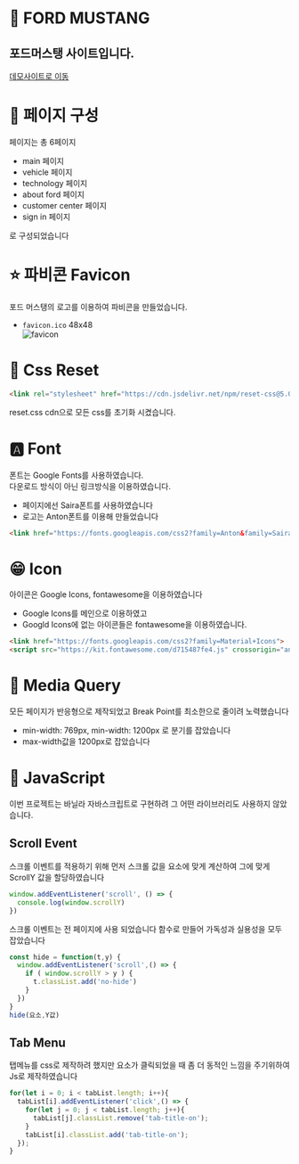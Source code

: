 # 🚗 FORD MUSTANG
## 포드머스탱 사이트입니다.
[데모사이트로 이동](~dd)
# 📃 페이지 구성
페이지는 총 6페이지
- main 페이지
- vehicle 페이지
- technology 페이지
- about ford 페이지
- customer center 페이지
- sign in 페이지  

로 구성되었습니다
# ⭐ 파비콘 Favicon
포드 머스탱의 로고를 이용하여 파비콘을 만들었습니다.  
- `favicon.ico` 48x48  
![favicon](./favicon.ico)
# 📌 Css Reset
```html  
<link rel="stylesheet" href="https://cdn.jsdelivr.net/npm/reset-css@5.0.1/reset.min.css" />
```
reset.css cdn으로 모든 css를 초기화 시켰습니다.
# 🅰 Font
폰트는 Google Fonts를 사용하였습니다.  
다운로드 방식이 아닌 링크방식을 이용하였습니다.
- 페이지에선 Saira폰트를 사용하였습니다
- 로고는 Anton폰트를 이용해 만들었습니다
```html
<link href="https://fonts.googleapis.com/css2?family=Anton&family=Saira:wght@300;400;500;600&display=swap" rel="stylesheet">
```

# 😁 Icon
아이콘은 Google Icons, fontawesome을 이용하였습니다
- Google Icons를 메인으로 이용하였고
- Googld Icons에 없는 아이콘들은 fontawesome을 이용하였습니다.

```html
<link href="https://fonts.googleapis.com/css2?family=Material+Icons">
<script src="https://kit.fontawesome.com/d715487fe4.js" crossorigin="anonymous"></script>
```
# 🔹 Media Query
모든 페이지가 반응형으로 제작되었고
Break Point를 최소한으로 줄이려 노력했습니다
- min-width: 769px, min-width: 1200px 로 분기를 잡았습니다 
- max-width값을 1200px로 잡았습니다

# 🍋 JavaScript
이번 프로젝트는 바닐라 자바스크립트로 구현하려 그 어떤 라이브러리도 사용하지 않았습니다.
## Scroll Event
스크롤 이벤트를 적용하기 위해 먼저 스크롤 값을 요소에 맞게 계산하여 그에 맞게 ScrollY 값을 할당하였습니다
```javascript
window.addEventListener('scroll', () => {
  console.log(window.scrollY)
})
```
스크롤 이벤트는 전 페이지에 사용 되었습니다 함수로 만들어 가독성과 실용성을 모두 잡았습니다
```javascript
const hide = function(t,y) {
  window.addEventListener('scroll',() => {
    if ( window.scrollY > y ) {
      t.classList.add('no-hide')
    }
  })
}
hide(요소,Y값)
```
## Tab Menu
탭메뉴를 css로 제작하려 했지만 요소가 클릭되었을 때 좀 더 동적인 느낌을 주기위하여 Js로 제작하였습니다
```javascript
for(let i = 0; i < tabList.length; i++){
  tabList[i].addEventListener('click',() => {
    for(let j = 0; j < tabList.length; j++){
      tabList[j].classList.remove('tab-title-on');
    }
    tabList[i].classList.add('tab-title-on');
  });
}
```


